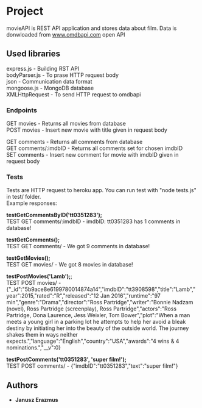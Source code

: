 # Project

movieAPI is REST API application and stores data about film. Data is donwloaded from www.omdbapi.com open API

## Used libraries

express.js -  Building RST API<br/>
bodyParser.js - To prase HTTP request body<br/>
json - Communication data format<br/>
mongoose.js - MongoDB database<br/>
XMLHttpRequest - To send HTTP request to omdbapi<br/>

### Endpoints

GET movies - Returns all movies from database<br/>
POST movies - Insert new movie with title given in request body<br/>

GET comments - Returns all comments from database<br/>
GET comments/:imdbID - Returns all comments set for chosen imdbID<br/>
SET comments - Insert new comment for movie with imdbID given in request body<br/>

### Tests
Tests are HTTP request to heroku app. You can run test with "node tests.js" in test/ folder.<br/>
Example responses:<br/>

**testGetCommentsByID('tt0351283');**<br/>
TEST GET comments/:imdbID - imdbID: tt0351283 has 1 comments in database!<br/>

**testGetComments();**<br/>
TEST GET comments/ - We got 9 comments in database!<br/>

**testGetMovies();**<br/>
TEST GET movies/ - We got 8 movies in database!<br/>

**testPostMovies('Lamb');**;<br/>
TEST POST movies/ - {"_id":"5b9ace8e6199780014874a14","imdbID":"tt3908598","title":"Lamb","year":2015,"rated":"R","released":"12 Jan 2016","runtime":"97 min","genre":"Drama","director":"Ross Partridge","writer":"Bonnie Nadzam (novel), Ross Partridge (screenplay), Ross Partridge","actors":"Ross Partridge, Oona Laurence, Jess Weixler, Tom Bower","plot":"When a man meets a young girl in a parking lot he attempts to help her avoid a bleak destiny by initiating her into the beauty of the outside world. The journey shakes them in ways neither expects.","language":"English","country":"USA","awards":"4 wins & 4 nominations.","__v":0}<br/>

**testPostComments('tt0351283', 'super film!');**<br/>
TEST POST comments/ - {"imdbID":"tt0351283","text":"super film!"}<br/>

## Authors

* **Janusz Erazmus**
